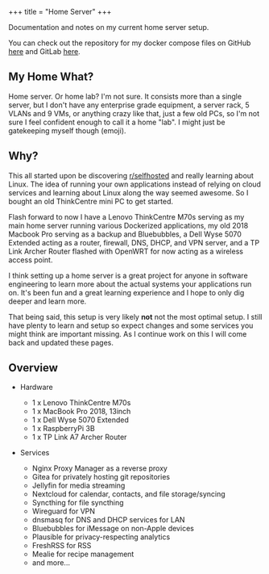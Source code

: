+++
title = "Home Server"
+++

Documentation and notes on my current home server setup.

You can check out the repository for my docker compose files on GitHub [here](https://github.com/scottross123/home-server) and GitLab [here](https://gitlab.com/swr2112/home-server).

## My Home What?

Home server. Or home lab? I'm not sure. It consists more than a single server, but I don't have any enterprise grade equipment, a server rack, 5 VLANs and 9 VMs, or anything crazy like that, just a few old PCs, so I'm not sure I feel confident enough to call it a home "lab". I might just be gatekeeping myself though (emoji).

## Why?


This all started upon be discovering [r/selfhosted](https://old.reddit.com/r/selfhosted) and really learning about Linux. The idea of running your own applications instead of relying on cloud services and learning about Linux along the way seemed awesome. So I bought an old ThinkCentre mini PC to get started.

Flash forward to now I have a Lenovo ThinkCentre M70s serving as my main home server running various Dockerized applications, my old 2018 Macbook Pro serving as a backup and Bluebubbles, a Dell Wyse 5070 Extended acting as a router, firewall, DNS, DHCP, and VPN server, and a TP Link Archer Router flashed with OpenWRT for now acting as a wireless access point.

I think setting up a home server is a great project for anyone in software engineering to learn more about the actual systems your applications run on. It's been fun and a great learning experience and I hope to only dig deeper and learn more.

That being said, this setup is very likely **not** not the most optimal setup. I still have plenty to learn and setup so expect changes and some services you might think are important missing. As I continue work on this I will come back and updated these pages.

## Overview

- Hardware
    - 1 x Lenovo ThinkCentre M70s
    - 1 x MacBook Pro 2018, 13inch
    - 1 x Dell Wyse 5070 Extended
    - 1 x RaspberryPi 3B
    - 1 x TP Link A7 Archer Router

- Services
    - Nginx Proxy Manager as a reverse proxy
    - Gitea for privately hosting git repositories
    - Jellyfin for media streaming
    - Nextcloud for calendar, contacts, and file storage/syncing
    - Syncthing for file syncthing
    - Wireguard for VPN
    - dnsmasq for DNS and DHCP services for LAN
    - Bluebubbles for iMessage on non-Apple devices
    - Plausible for privacy-respecting analytics
    - FreshRSS for RSS
    - Mealie for recipe management
    - and more...



